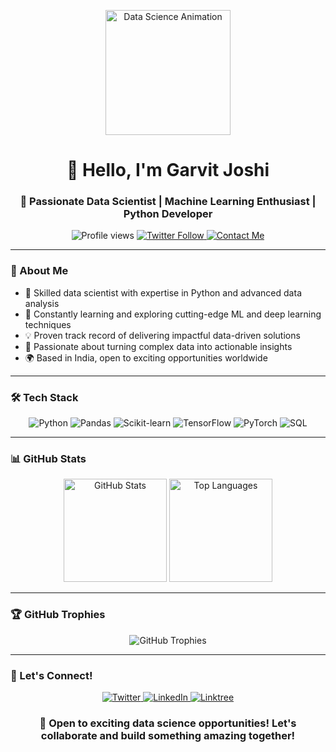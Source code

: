 <p align="center">
  <img src="https://media.giphy.com/media/26tn33aiTi1jkl6H6/giphy.gif" alt="Data Science Animation" width="200">
</p>

<h1 align="center">👋 Hello, I'm Garvit Joshi</h1>
<h3 align="center">🚀 Passionate Data Scientist | Machine Learning Enthusiast | Python Developer</h3>

<p align="center">
  <img src="https://komarev.com/ghpvc/?username=Garvitjoshi1&label=Profile%20views&color=0e75b6&style=flat" alt="Profile views">
  <a href="https://twitter.com/garvitjoshi01" target="_blank"> 
    <img src="https://img.shields.io/twitter/follow/garvitjoshi01?style=social" alt="Twitter Follow">
  </a>
  <a href="https://linktr.ee/Garvit46" target="_blank">
    <img src="https://img.shields.io/badge/Contact-Me-green" alt="Contact Me">
  </a>
</p>

---

### 🧠 About Me

- 🔬 Skilled data scientist with expertise in Python and advanced data analysis
- 🌱 Constantly learning and exploring cutting-edge ML and deep learning techniques
- 💡 Proven track record of delivering impactful data-driven solutions
- 🎯 Passionate about turning complex data into actionable insights
- 🌍 Based in India, open to exciting opportunities worldwide

---

### 🛠️ Tech Stack

<p align="center">
  <img src="https://img.shields.io/badge/Python-3776AB?style=for-the-badge&logo=python&logoColor=white" alt="Python">
  <img src="https://img.shields.io/badge/Pandas-150458?style=for-the-badge&logo=pandas&logoColor=white" alt="Pandas">
  <img src="https://img.shields.io/badge/Scikit--learn-F7931E?style=for-the-badge&logo=scikit-learn&logoColor=white" alt="Scikit-learn">
  <img src="https://img.shields.io/badge/TensorFlow-FF6F00?style=for-the-badge&logo=tensorflow&logoColor=white" alt="TensorFlow">
  <img src="https://img.shields.io/badge/PyTorch-EE4C2C?style=for-the-badge&logo=pytorch&logoColor=white" alt="PyTorch">
  <img src="https://img.shields.io/badge/SQL-4479A1?style=for-the-badge&logo=mysql&logoColor=white" alt="SQL">
</p>

---

### 📊 GitHub Stats

<p align="center">
  <img src="https://github-readme-stats.vercel.app/api?username=Garvitjoshi1&theme=algolia&show_icons=true" alt="GitHub Stats" height="165">
  <img src="https://github-readme-stats.vercel.app/api/top-langs/?username=Garvitjoshi1&theme=algolia&layout=compact" alt="Top Languages" height="165">
</p>

---

### 🏆 GitHub Trophies

<p align="center">
  <img src="https://github-profile-trophy.vercel.app/?username=Garvitjoshi1&theme=algolia&column=4&margin-w=15&margin-h=15" alt="GitHub Trophies">
</p>

---

### 🤝 Let's Connect!

<p align="center">
  <a href="https://twitter.com/garvitjoshi01" target="_blank">
    <img src="https://img.shields.io/badge/Twitter-1DA1F2?style=for-the-badge&logo=twitter&logoColor=white" alt="Twitter">
  </a>
  <a href="https://www.linkedin.com/in/garvitjoshi01" target="_blank">
    <img src="https://img.shields.io/badge/LinkedIn-0077B5?style=for-the-badge&logo=linkedin&logoColor=white" alt="LinkedIn">
  </a>
  <a href="https://linktr.ee/Garvit46" target="_blank">
    <img src="https://img.shields.io/badge/Linktree-39EB?style=for-the-badge&logo=linktree&logoColor=white" alt="Linktree">
  </a>
</p>

<h3 align="center">💼 Open to exciting data science opportunities! Let's collaborate and build something amazing together!</h3>
